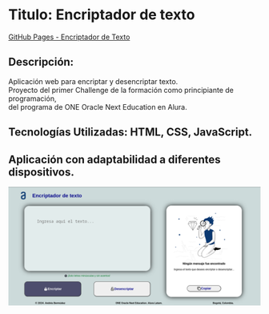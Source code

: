 # Titulo: Encriptador  de texto

[GitHub Pages - Encriptador de Texto](https://andres-bermudez.github.io/Encriptador-de-texto/)

## Descripción: 
Aplicación web para encriptar y desencriptar texto.  
Proyecto del primer Challenge de la formación como principiante de programación,  
del programa de ONE Oracle Next Education en Alura.

## Tecnologías Utilizadas: HTML, CSS, JavaScript.

## Aplicación con adaptabilidad a diferentes dispositivos.

![](./images/imagenMuestra.png)


